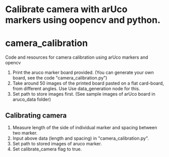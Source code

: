 # Calibrate camera with arUco markers using oopencv and python. 

# camera_calibration
Code and resources for camera calibration using arUco markers and opencv 

1. Print the aruco marker board provided. (You can generate your own board, see the code "camera_calibration.py")
2. Take around 50 images of the printed board pasted on a flat card-board, from different angles. Use Use data_generation node for this.
3. Set path to store images first.
(See sample images of arUco board in aruco_data folder)

## Calibrating camera
1. Measure length of the side of individual marker and spacing between two marker.
2. Input above data (length and spacing) in "camera_calibration.py".
3. Set path to stored images of aruco marker.
4. Set calibrate_camera flag to true.

